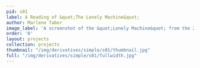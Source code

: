 ```yaml
---
pid: s01
label: A Reading of &quot;The Lonely Machine&quot;
author: Marlene Taber
image_label: 'A screenshot of the &quot;Lonely Machine&quot; from the Zoom performance '
order: '0'
layout: projects
collection: projects
thumbnail: "/img/derivatives/simple/s01/thumbnail.jpg"
full: "/img/derivatives/simple/s01/fullwidth.jpg"
---
```


